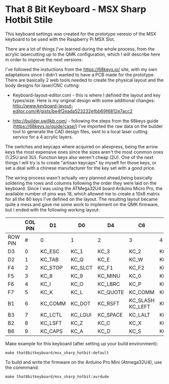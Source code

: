 # That 8 Bit Keyboard - MSX Sharp Hotbit Stile

This keyboard settings was created for the prototype veresio of the MSX keyboard to be used with the Raspberry Pi MSX Slot.

There are a lot of things I've learned during the whole process, from the acrylic lasercutting up to the QMK configuration, which I will describe here in order to improve the next versions:

I've followed the instuctions from the https://68keys.io/ site, with my own adaptations since I didn't wanted to have a PCB made for the prototype. There are basically 2 web tools needed to create the physical layout and the body designs for laser/CNC cutting:


 - Keyboard-layout-editor.com - this is where I defined the layout and key types/size. Here is my original design with some additional changes: http://www.keyboard-layout-editor.com/#/gists/be4f2eada523232efbb69f6812e7acc2

 - http://builder.swillkb.com/ - following the steps from the 68keys guide (https://68keys.io/guide/case/) I've imported the raw data on the builder tool to generate the CAD design files, sent to a local laser cutting service for a 4 acrylic layers. 

The switches and keycaps where acquired on aliexpress, being the arrow keys the most expensive ones since the sizes aren't the most common ones (1.25U and 3U). Function keys also weren't cheap (2U). One of the next things I will try is to create "artisan keycaps" by myself for those keys, or set a deal with a chinese manufacturer for the key set with a good price.

The wiring process wasn't actually very planned ahead,being basically soldering the rows and columns following the order they were laid on the keyboard. Since I was using the ATMega32U4 board Arduino Micro Pro, the available number of pins was 18, which allowed me to create a 10x8 matrix for all the 80 keys I've defined on the layout. The resulting layout became quite a mess and gave me some work to implement on the QMK firmware, but I ended with the following working layout:

|   |COL PIN|D1|D0|D4|C6|D7|E6|B4|B5
|---|---|---|---|---|---|---|---|---|---|
ROW PIN|#|0|1|2|3|4|5|6|7|
D3|0|KC_ESC|KC_1|KC_3|KC_2|KC_4|KC_5|KC_6|KC_7|
D2|1|KC_TAB|KC_Q|KC_E|KC_W|KC_R|KC_T|KC_Y|KC_U|
F4|2|KC_STOP|KC_SLCT|KC_F1|KC_F2|KC_F3|KC_F4|KC_F5|KC_F6|
F5|3|KC_8|KC_9|KC_MINU|KC_0|KC_EQUAL|KC_GRAVE|KC_BSPACE|KC_HOME|
F6|4|KC_I|KC_O|KC_LBRC|KC_P|KC_RBRC|KC_BSLS|KC_INS|KC_DEL|
F7|5|KC_K|KC_L|KC_QUOTE|KC_COMM|KC_ENTER|KC_END|KC_PGUP|KC_PGDN|
B1|6|KC_COMM|KC_DOT|KC_RSFT|KC_SLASH KC_LEFT|KC_UP|KC_DOWN|KC_RIGHT|
B3|7|KC_LCTL|KC_LGUI|KC_SPACE|KC_LALT|KC_RALT|KC_NO|KC_RGUI|KC_RCTL|
B2|8|KC_LSFT|KC_Z|KC_C|KC_X|KC_V|KC_B|KC_N|KC_M|
B6|9|KC_CAPS|KC_A|KC_D|KC_S|KC_F|KC_G|KC_H|KC_J|

Make example for this keyboard (after setting up your build environment):

    make that8bitkeyboard/msx_sharp_hotbit:default
    
To build and write the firmware on the Arduino Pro Mini (Atmega32U4), use the commmand:

    make that8bitkeyboard/msx_sharp_hotbit:avrdude
